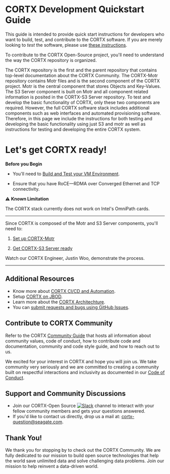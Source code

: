 # CORTX Development Quickstart Guide

This guide is intended to provide quick start instructions for developers who want to build, test, and contribute to the CORTX software.  If you are merely looking to _test_ the software, please use [these instructions](doc/CORTX_on_Virtual_Appliance.rst).

To contribute to the CORTX Open-Source project, you'll need to understand the way the CORTX repository is organized. 

The CORTX repository is the first and the parent repository that contains top-level documentation about the CORTX Community. The CORTX-Motr repository contains Motr files and is the second component of the CORTX project. Motr is the central component that stores Objects and Key-Values. The S3 Server component is built on Motr and all component related information is posited in the CORTX-S3 Server repository. To test and develop the basic functionality of CORTX, only these two components are required.  However, the full CORTX software stack includes additional components such as web interfaces and automated provisioning software.  Therefore, in this page we include the instructions for both testing and developing the basic functionality using just S3 and motr as well as instructions for testing and developing the entire CORTX system. 

# Let's get CORTX ready!

**Before you Begin**

- You'll need to [Build and Test your VM Environment](doc/BUILD_ENVIRONMENT.md).
 
- Ensure that you have RoCE—RDMA over Converged Ethernet and TCP connectivity.

⚠️ **Known Limitation**

The CORTX stack currently does not work on Intel's OmniPath cards.
***

Since CORTX is composed of the Motr and S3 Server components, you'll need to:

1. [Set up CORTX-Motr](https://github.com/Seagate/cortx-motr/blob/dev/doc/Quick-Start-Guide.rst)

2. [Get CORTX-S3 Server ready](https://github.com/Seagate/cortx-s3server/blob/dev/docs/CORTX-S3%20Server%20Quick%20Start%20Guide.md)

Watch our CORTX Engineer, Justin Woo, demonstrate **<link to the video>** the process.
***

## Additional Resources

- Know more about [CORTX CI/CD and Automation](doc/CI_CD.md).
- Setup [CORTX on JBOD](doc/scaleout/READ_ME.rst).
- Learn more about the [CORTX Architechture](doc/architecture.md).
- You can [submit requests and bugs using GitHub Issues](https://github.com/Seagate/cortx/issues).

## Contribute to CORTX Community

Refer to the CORTX [Community Guide](doc/CORTXContributionGuide.md) that hosts all information about community values, code of conduct, how to contribute code and documentation, community and code style guide, and how to reach out to us. 

We excited for your interest in CORTX and hope you will join us. We take community very seriously and we are committed to creating a community built on respectful interactions and inclusivity as documented in our [Code of Conduct](CODE_OF_CONDUCT.md).

## Support and Community Discussions

- Join our CORTX-Open Source [![Slack](https://img.shields.io/badge/chat-on%20Slack-blue)](https://join.slack.com/t/cortxcommunity/shared_invite/zt-femhm3zm-yiCs5V9NBxh89a_709FFXQ?) channel to interact with your fellow community members and gets your questions answered. 
- If you'd like to contact us directly, drop us a mail at: cortx-question@seagate.com.

## Thank You!

We thank you for stopping by to check out the CORTX Community. We are fully dedicated to our mission to build open source technologies that help the world save unlimited data and solve challenging data problems. Join our mission to help reinvent a data-driven world.
